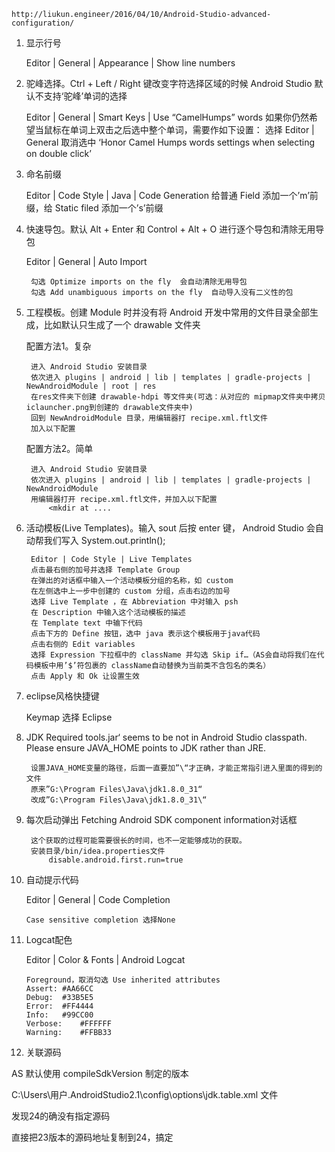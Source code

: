 	http://liukun.engineer/2016/04/10/Android-Studio-advanced-configuration/

1. 显示行号

	Editor | General | Appearance | Show line numbers

2. 驼峰选择。Ctrl + Left / Right 键改变字符选择区域的时候 Android Studio 默认不支持‘驼峰’单词的选择

	Editor | General | Smart Keys | Use “CamelHumps” words
	如果你仍然希望当鼠标在单词上双击之后选中整个单词，需要作如下设置：
		选择 Editor | General
		取消选中 ‘Honor Camel Humps words settings when selecting on double click’

3. 命名前缀

	Editor | Code Style | Java | Code Generation 给普通 Field 添加一个’m’前缀，给 Static filed 添加一个’s’前缀
	
4. 快速导包。默认 Alt + Enter 和 Control + Alt + O 进行逐个导包和清除无用导包

	Editor | General | Auto Import 
		
		勾选 Optimize imports on the fly  会自动清除无用导包
		勾选 Add unambiguous imports on the fly  自动导入没有二义性的包

5. 工程模板。创建 Module 时并没有将 Android 开发中常用的文件目录全部生成，比如默认只生成了一个 drawable 文件夹

	配置方法1。复杂

		进入 Android Studio 安装目录
		依次进入 plugins | android | lib | templates | gradle-projects | NewAndroidModule | root | res
		在res文件夹下创建 drawable-hdpi 等文件夹(可选：从对应的 mipmap文件夹中拷贝 iclauncher.png到创建的 drawable文件夹中)
		回到 NewAndroidModule 目录，用编辑器打 recipe.xml.ftl文件
		加入以下配置

	配置方法2。简单

		进入 Android Studio 安装目录
		依次进入 plugins | android | lib | templates | gradle-projects | NewAndroidModule
		用编辑器打开 recipe.xml.ftl文件，并加入以下配置
			<mkdir at ....

6. 活动模板(Live Templates)。输入 sout 后按 enter 键， Android Studio 会自动帮我们写入 System.out.println();

		Editor | Code Style | Live Templates
		点击最右侧的加号并选择 Template Group
		在弹出的对话框中输入一个活动模板分组的名称，如 custom
		在左侧选中上一步中创建的 custom 分组，点击右边的加号
		选择 Live Template ，在 Abbreviation 中对输入 psh
		在 Description 中输入这个活动模板的描述
		在 Template text 中输下代码
		点击下方的 Define 按钮，选中 java 表示这个模板用于java代码
		点击右侧的 Edit variables
		选择 Expression 下拉框中的 className 并勾选 Skip if…（AS会自动将我们在代码模板中用’$’符包裹的 className自动替换为当前类不含包名的类名）
		点击 Apply 和 Ok 让设置生效

7. eclipse风格快捷键

	Keymap 选择 Eclipse

8. JDK Required tools.jar‘ seems to be not in Android Studio classpath. Please ensure JAVA_HOME points to JDK rather than JRE.

		设置JAVA_HOME变量的路径，后面一直要加”\“才正确，才能正常指引进入里面的得到的文件
		原来”G:\Program Files\Java\jdk1.8.0_31“
		改成”G:\Program Files\Java\jdk1.8.0_31\“

9. 每次启动弹出 Fetching Android SDK component information对话框

		这个获取的过程可能需要很长的时间，也不一定能够成功的获取。
		安装目录/bin/idea.properties文件
			disable.android.first.run=true

10. 自动提示代码

	Editor | General | Code Completion

		Case sensitive completion 选择None

11. Logcat配色

	Editor | Color & Fonts | Android Logcat

		Foreground，取消勾选 Use inherited attributes
		Assert:	#AA66CC
		Debug:	#33B5E5
		Error:	#FF4444
		Info:	#99CC00
		Verbose:	#FFFFFF
		Warning:	#FFBB33

12. 关联源码

AS 默认使用 compileSdkVersion 制定的版本

C:\Users\用户.AndroidStudio2.1\config\options\jdk.table.xml 文件

发现24的确没有指定源码

直接把23版本的源码地址复制到24，搞定